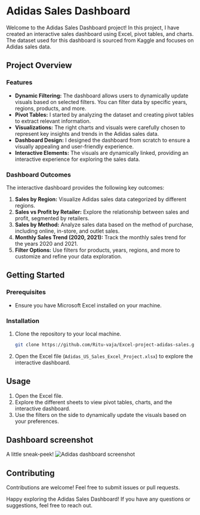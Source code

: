 # Adidas Sales Dashboard

Welcome to the Adidas Sales Dashboard project! In this project, I have created an interactive sales dashboard using Excel, pivot tables, and charts. The dataset used for this dashboard is sourced from Kaggle and focuses on Adidas sales data.

## Project Overview

### Features
- **Dynamic Filtering:** The dashboard allows users to dynamically update visuals based on selected filters. You can filter data by specific years, regions, products, and more.
- **Pivot Tables:** I started by analyzing the dataset and creating pivot tables to extract relevant information.
- **Visualizations:** The right charts and visuals were carefully chosen to represent key insights and trends in the Adidas sales data.
- **Dashboard Design:** I designed the dashboard from scratch to ensure a visually appealing and user-friendly experience.
- **Interactive Elements:** The visuals are dynamically linked, providing an interactive experience for exploring the sales data.

### Dashboard Outcomes
The interactive dashboard provides the following key outcomes:
1. **Sales by Region:** Visualize Adidas sales data categorized by different regions.
2. **Sales vs Profit by Retailer:** Explore the relationship between sales and profit, segmented by retailers.
3. **Sales by Method:** Analyze sales data based on the method of purchase, including online, in-store, and outlet sales.
4. **Monthly Sales Trend (2020, 2021):** Track the monthly sales trend for the years 2020 and 2021.
5. **Filter Options:** Use filters for products, years, regions, and more to customize and refine your data exploration.

## Getting Started

### Prerequisites
- Ensure you have Microsoft Excel installed on your machine.

### Installation
1. Clone the repository to your local machine.
   ```bash
   git clone https://github.com/Ritu-vaja/Excel-project-adidas-sales.git
   ```

2. Open the Excel file (`Adidas_US_Sales_Excel_Project.xlsx`) to explore the interactive dashboard.

## Usage

1. Open the Excel file.
2. Explore the different sheets to view pivot tables, charts, and the interactive dashboard.
3. Use the filters on the side to dynamically update the visuals based on your preferences.

## Dashboard screenshot
 A little sneak-peek!
 ![Adidas dashboard screenshot](https://github.com/Ritu-vaja/Excel-project-adidas-sales/assets/162416273/a52d36e2-b4db-4e9c-b04e-da4dff7373d3)

 

## Contributing

Contributions are welcome! Feel free to submit issues or pull requests.


Happy exploring the Adidas Sales Dashboard! If you have any questions or suggestions, feel free to reach out.
